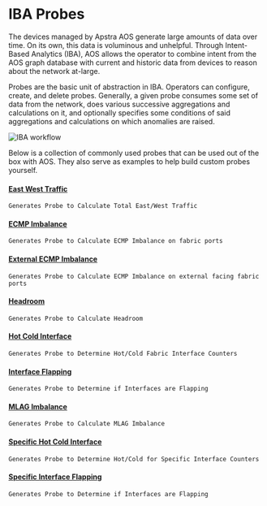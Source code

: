 # IBA Probes

The devices managed by Apstra AOS generate large amounts of data over time. On its own, 
this data is voluminous and unhelpful. Through Intent-Based Analytics (IBA), AOS 
allows the operator to combine intent from the AOS graph database with current 
and historic data from devices to reason about the network at-large.

Probes are the basic unit of abstraction in IBA. Operators can configure, create, 
and delete probes. Generally, a given probe consumes some set of data from the 
network, does various successive aggregations and calculations on it, and 
optionally specifies some conditions of said aggregations and calculations on 
which anomalies are raised.

![IBA workflow](/media/iba1.png?raw=true "IBA Workflow")

Below is a collection of commonly used probes that can be used 
out of the box with AOS. They also serve as examples to help build custom probes 
yourself.

#### [East West Traffic](/docs/east_west_traffic.jpynb)
    Generates Probe to Calculate Total East/West Traffic     
#### [ECMP Imbalance](/docs/ecmp_imbalance.jpynb)
    Generates Probe to Calculate ECMP Imbalance on fabric ports   
#### [External ECMP Imbalance](/docs/external_ecmp_imbalance.jpynb) 
    Generates Probe to Calculate ECMP Imbalance on external facing fabric ports 
#### [Headroom](/docs/headroom.jpynb)  
    Generates Probe to Calculate Headroom
#### [Hot Cold Interface](/docs/hot_cold_interface.jpynb)  
    Generates Probe to Determine Hot/Cold Fabric Interface Counters
#### [Interface Flapping](/docs/interface_flapping.jpynb)  
    Generates Probe to Determine if Interfaces are Flapping
#### [MLAG Imbalance](/docs/mlag_imbalance.jpynb)   
    Generates Probe to Calculate MLAG Imbalance
#### [Specific Hot Cold Interface](/docs/specific_hot_cold_interface.jpynb) 
    Generates Probe to Determine Hot/Cold for Specific Interface Counters
#### [Specific Interface Flapping](/docs/specific_interface_flapping.jpynb)  
    Generates Probe to Determine if Interfaces are Flapping
